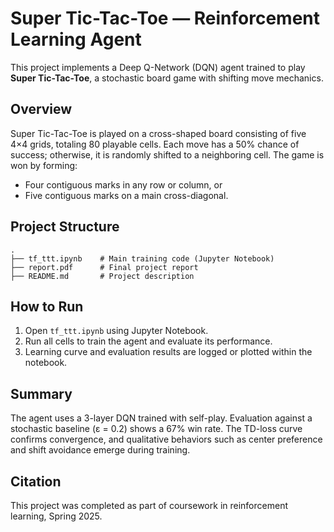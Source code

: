 
# Super Tic-Tac-Toe — Reinforcement Learning Agent

This project implements a Deep Q-Network (DQN) agent trained to play **Super Tic-Tac-Toe**, a stochastic board game with shifting move mechanics.

## Overview

Super Tic-Tac-Toe is played on a cross-shaped board consisting of five 4×4 grids, totaling 80 playable cells. Each move has a 50% chance of success; otherwise, it is randomly shifted to a neighboring cell. The game is won by forming:

- Four contiguous marks in any row or column, or
- Five contiguous marks on a main cross-diagonal.

## Project Structure

```
.
├── tf_ttt.ipynb    # Main training code (Jupyter Notebook)
├── report.pdf      # Final project report
├── README.md       # Project description
```

## How to Run

1. Open `tf_ttt.ipynb` using Jupyter Notebook.
2. Run all cells to train the agent and evaluate its performance.
3. Learning curve and evaluation results are logged or plotted within the notebook.

## Summary

The agent uses a 3-layer DQN trained with self-play. Evaluation against a stochastic baseline (ε = 0.2) shows a 67% win rate. The TD-loss curve confirms convergence, and qualitative behaviors such as center preference and shift avoidance emerge during training.

## Citation

This project was completed as part of coursework in reinforcement learning, Spring 2025.
